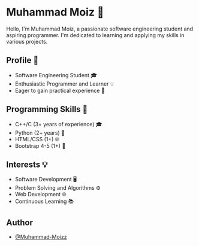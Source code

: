 # Muhammad Moiz 👋

Hello, I'm Muhammad Moiz, a passionate software engineering student and aspiring programmer. I'm dedicated to learning and applying my skills in various projects.

## Profile 🌟

- Software Engineering Student 🎓
- Enthusiastic Programmer and Learner 💡
- Eager to gain practical experience 💼

## Programming Skills 🚀

- C++/C (3+ years of experience) 🎓
- Python (2+ years) 🐍
- HTML/CSS (1+) 🌐
- Bootstrap 4-5 (1+) 🎨

## Interests 💡

- Software Development 🖥️
- Problem Solving and Algorithms ⚙️
- Web Development 🌐
- Continuous Learning 📚





## Author

- [@Muhammad-Moizz](https://www.github.com/Muhammad-Moizz)



